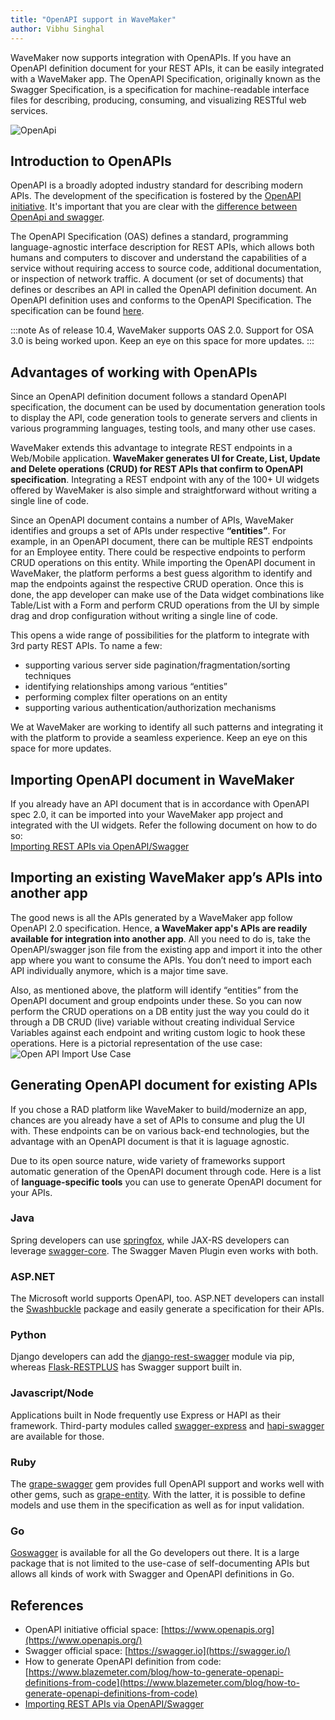 ```yaml
---
title: "OpenAPI support in WaveMaker"
author: Vibhu Singhal
---
```


WaveMaker now supports integration with OpenAPIs. If you have an OpenAPI definition document for your REST APIs, it can be easily integrated with a WaveMaker app. The OpenAPI Specification, originally known as the Swagger Specification, is a specification for machine-readable interface files for describing, producing, consuming, and visualizing RESTful web services.
<!-- truncate -->

![OpenApi](/learn/img/OpenApi_Logo.png)

## Introduction to OpenAPIs

OpenAPI is a broadly adopted industry standard for describing modern APIs. The development of the specification is fostered by the [OpenAPI initiative](https://www.openapis.org/). It's important that you are clear with the [difference between OpenApi and swagger](https://swagger.io/blog/api-strategy/difference-between-swagger-and-openapi/).

The OpenAPI Specification (OAS) defines a standard, programming language-agnostic interface description for REST APIs, which allows both humans and computers to discover and understand the capabilities of a service without requiring access to source code, additional documentation, or inspection of network traffic. A document (or set of documents) that defines or describes an API in called the OpenAPI definition document. An OpenAPI definition uses and conforms to the OpenAPI Specification. The specification can be found [here](http://spec.openapis.org/oas/v3.0.3).

:::note
As of release 10.4, WaveMaker supports OAS 2.0. Support for OSA 3.0 is being worked upon. Keep an eye on this space for more updates.
:::

  
## Advantages of working with OpenAPIs
Since an OpenAPI definition document follows a standard OpenAPI specification, the document can be used by documentation generation tools to display the API, code generation tools to generate servers and clients in various programming languages, testing tools, and many other use cases.

WaveMaker extends this advantage to integrate REST endpoints in a Web/Mobile application. **WaveMaker generates UI for Create, List, Update and Delete operations (CRUD) for REST APIs that confirm to OpenAPI specification**. Integrating a REST endpoint with any of the 100+ UI widgets offered by WaveMaker is also simple and straightforward without writing a single line of code.

Since an OpenAPI document contains a number of APIs, WaveMaker identifies and groups a set of APIs under respective **“entities”**. For example, in an OpenAPI document, there can be multiple REST endpoints for an Employee entity. There could be respective endpoints to perform CRUD operations on this entity. While importing the OpenAPI document in WaveMaker, the platform performs a best guess algorithm to identify and map the endpoints against the respective CRUD operation. Once this is done, the app developer can make use of the Data widget combinations like Table/List with a Form and perform CRUD operations from the UI by simple drag and drop configuration without writing a single line of code.

This opens a wide range of possibilities for the platform to integrate with 3rd party REST APIs. To name a few:
- supporting various server side pagination/fragmentation/sorting techniques
- identifying relationships among various “entities”
- performing complex filter operations on an entity
- supporting various authentication/authorization mechanisms

We at WaveMaker are working to identify all such patterns and integrating it with the platform to provide a seamless experience. Keep an eye on this space for more updates.


## Importing OpenAPI document in WaveMaker
If you already have an API document that is in accordance with OpenAPI spec 2.0, it can be imported into your WaveMaker app project and integrated with the UI widgets. Refer the following document on how to do so:  
[Importing REST APIs via OpenAPI/Swagger](/learn/app-development/services/api-designer/import-rest-apis-swagger)

## Importing an existing WaveMaker app’s APIs into another app
The good news is all the APIs generated by a WaveMaker app follow OpenAPI 2.0 specification. Hence, **a WaveMaker app's APIs are readily available for integration into another app**. All you need to do is, take the OpenAPI/swagger json file from the existing app and import it into the other app where you want to consume the APIs. You don’t need to import each API individually anymore, which is a major time save.

Also, as mentioned above, the platform will identify “entities” from the OpenAPI document and group endpoints under these. So you can now perform the CRUD operations on a DB entity just the way you could do it through a DB CRUD (live) variable without creating individual Service Variables against each endpoint and writing custom logic to hook these operations. Here is a pictorial representation of the use case:  
![Open API Import Use Case](/learn/img/OpenAPI_Scenario.png)

## Generating OpenAPI document for existing APIs
If you chose a RAD platform like WaveMaker to build/modernize an app, chances are you already have a set of APIs to consume and plug the UI with. These endpoints can be on various back-end technologies, but the advantage with an OpenAPI document is that it is laguage agnostic.

Due to its open source nature, wide variety of frameworks support automatic generation of the OpenAPI document through code. Here is a list of **language-specific tools** you can use to generate OpenAPI document for your APIs.

### Java
Spring developers can use [springfox](https://github.com/springfox/springfox), while JAX-RS developers can leverage [swagger-core](https://github.com/swagger-api/swagger-core). The Swagger Maven Plugin even works with both.

### ASP.NET
The Microsoft world supports OpenAPI, too. ASP.NET developers can install the [Swashbuckle](https://github.com/domaindrivendev/Swashbuckle) package and easily generate a specification for their APIs.

### Python
Django developers can add the [django-rest-swagger](https://github.com/marcgibbons/django-rest-swagger) module via pip, whereas [Flask-RESTPLUS](https://github.com/noirbizarre/flask-restplus) has Swagger support built in.

### Javascript/Node
Applications built in Node frequently use Express or HAPI as their framework. Third-party modules called [swagger-express](https://www.npmjs.com/package/swagger-express) and [hapi-swagger](https://www.npmjs.com/package/hapi-swagger) are available for those.

### Ruby
The [grape-swagger](https://github.com/ruby-grape/grape-swagger) gem provides full OpenAPI support and works well with other gems, such as [grape-entity](https://github.com/ruby-grape/grape-entity). With the latter, it is possible to define models and use them in the specification as well as for input validation.

### Go
[Goswagger](https://goswagger.io/) is available for all the Go developers out there. It is a large package that is not limited to the use-case of self-documenting APIs but allows all kinds of work with Swagger and OpenAPI definitions in Go.

## References
- OpenAPI initiative official space: [https://www.openapis.org](https://www.openapis.org/)
- Swagger official space: [https://swagger.io](https://swagger.io/)
- How to generate OpenAPI definition from code: [https://www.blazemeter.com/blog/how-to-generate-openapi-definitions-from-code](https://www.blazemeter.com/blog/how-to-generate-openapi-definitions-from-code)
- [Importing REST APIs via OpenAPI/Swagger](/learn/app-development/services/api-designer/import-rest-apis-swagger)
